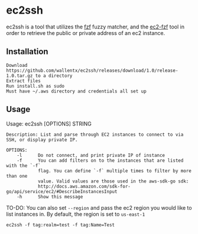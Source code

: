 # ec2ssh

ec2ssh is a tool that utilizes the [fzf](https://github.com/junegunn/fzf)
fuzzy matcher, and the [ec2-fzf](https://github.com/wallentx/ec2-fzf) tool in order to retrieve the public or private address of an ec2
instance.

## Installation

```
Download https://github.com/wallentx/ec2ssh/releases/download/1.0/release-1.0.tar.gz to a directory
Extract files
Run install.sh as sudo
Must have ~/.aws directory and credentials all set up
```

## Usage

Usage: ec2ssh [OPTIONS] STRING

    Description: List and parse through EC2 instances to connect to via SSH, or display private IP.

    OPTIONS:
        -l      Do not connect, and print private IP of instance
        -f      You can add filters on to the instances that are listed with the `-f`
                flag. You can define `-f` multiple times to filter by more than one
                value. Valid values are those used in the aws-sdk-go sdk: 
                http://docs.aws.amazon.com/sdk-for-go/api/service/ec2/#DescribeInstancesInput
        -h      Show this message

TO-DO: You can also set `--region` and pass the ec2 region you would like to list
instances in. By default, the region is set to `us-east-1`
```
ec2ssh -f tag:realm=test -f tag:Name=Test
```

